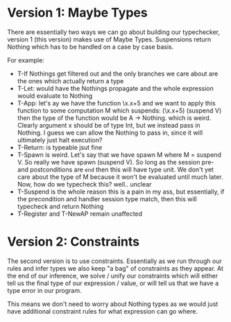 # Version 1: Maybe Types

There are essentially two ways we can go about building our typechecker, version 1 (this version) makes use of Maybe Types. Suspensions return Nothing which has to be handled on a case by case basis.

For example:
- T-If Nothings get filtered out and the only branches we care about are the ones which actually return a type
- T-Let: would have the Nothings propagate and the whole expression would evaluate to Nothing
- T-App: let's ay we have the function \x.x+5 and we want to apply this function to some computation M which suspends:
  (\x.x+5) (suspend V)
  then the type of the function would be A -> Nothing. which is weird. Clearly argument x should be of type Int, but we instead pass in Nothing. I guess we can allow the Nothing to pass in, since it will ultimately just halt execution?
- T-Return: is typeable jsut fine
- T-Spawn is weird. Let's say that we have spawn M where M = suspend V. So really we have spawn (suspend V). So long as the session pre- and postconditions are `end` then this will have type unit. We don't yet care about the type of M because it won't be evaluated until much later. Now, how do we typecheck this? well.. unclear
- T-Suspend is the whole reason this is a pain in my ass, but essentially, if the precondition and handler session type match, then this will typecheck and return Nothing
- T-Register and T-NewAP remain unaffected


# Version 2: Constraints

The second version is to use constraints. Essentially as we run through our rules and infer types we also keep "a bag" of constraints as they appear. At the end of our inference, we solve / unify our constraints which will either tell us the final type of our expression / value, or will tell us that we have a type error in our program.

This means we don't need to worry about Nothing types as we would just have additional constraint rules for what expression can go where.
